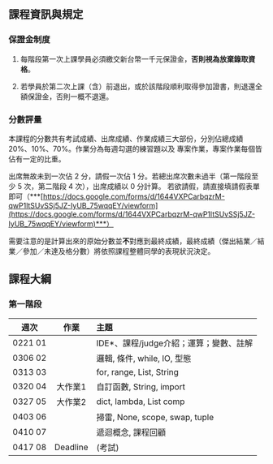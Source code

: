 ## 課程資訊與規定

### 保證金制度

1. 每階段第一次上課學員必須繳交新台幣一千元保證金，**否則視為放棄錄取資格**。

2. 若學員於第二次上課（含）前退出，或於該階段順利取得參加證書，則退還全額保證金，否則一概不退還。

### 分數評量

本課程的分數共有考試成績、出席成績、作業成績三大部份，分別佔總成績 20%、10%、70%。作業分為每週勾選的練習題以及
專案作業，專案作業每個皆佔有一定的比重。

出席無故未到一次佔 2 分，請假一次佔 1 分。若總出席次數未過半（第一階段至少 5 次，第二階段 4 次），出席成績以 0 分計算。
若欲請假，請直接填請假表單即可（***[https://docs.google.com/forms/d/1644VXPCarbqzrM-qwP1ltSUvSSj5JZ-IyUB_75wqqEY/viewform](https://docs.google.com/forms/d/1644VXPCarbqzrM-qwP1ltSUvSSj5JZ-IyUB_75wqqEY/viewform)***）

需要注意的是計算出來的原始分數並**不**對應到最終成績，最終成績（傑出結業／結業／參加／未達及格分數）將依照課程整體同學的表現狀況決定。


## 課程大綱

### 第一階段

| 週次    | 作業      | 主題                                   |
| ------- |:---------:|:-------------------------------------- |
| 0221 01 |           | IDE*、課程/judge介紹；運算；變數、註解 |
| 0306 02 |           | 邏輯, 條件, while, IO, 型態            |
| 0313 03 |           | for, range, List, String               |
| 0320 04 | 大作業1   | 自訂函數, String, import               |
| 0327 05 | 大作業2   | dict, lambda, List comp                |
| 0403 06 |           | 掃雷, None, scope, swap, tuple         |
| 0410 07 |           | 遞迴概念, 課程回顧                     |
| 0417 08 | Deadline  | (考試)                                 |
